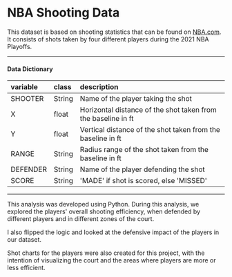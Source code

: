 # NBA Shooting Data
This dataset is based on shooting statistics that can be found on [NBA.com](https://www.nba.com/stats/players/shooting/?Season=2020-21&SeasonType=Playoffs&PerMode=Totals). It consists of shots taken by four different players during the 2021 NBA Playoffs.

----------------------------------------------------------------------
#### Data Dictionary

|variable |class     |description                                                  |
|:--------|:---------|:------------------------------------------------------------|
|SHOOTER  |String    |Name of the player taking the shot                           |
|X        |float     |Horizontal distance of the shot taken from the baseline in ft|
|Y        |float     |Vertical distance of the shot taken from the baseline in ft  |
|RANGE    |String    |Radius range of the shot taken from the baseline in ft       |
|DEFENDER |String    |Name of the player defending the shot                        |
|SCORE    |String    |'MADE' if shot is scored, else 'MISSED'                      |

----------------------------------------------------------------------

This analysis was developed using Python. During this analysis, we explored the players' overall shooting efficiency, when defended by different players and in different zones of the court.

I also flipped the logic and looked at the defensive impact of the players in our dataset.

Shot charts for the players were also created for this project, with the intention of visualizing the court and the areas where players are more or less efficient.
